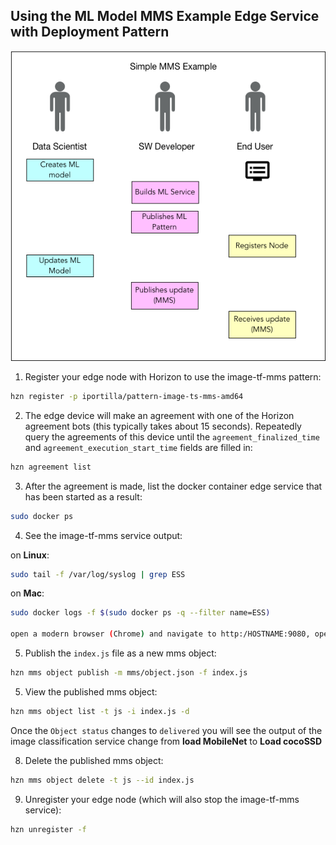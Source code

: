 ## <a id=using-image-mms-pattern></a> Using the ML Model MMS Example Edge Service with Deployment Pattern

![MMS Example workflow](MMSExample.png)

1. Register your edge node with Horizon to use the image-tf-mms pattern:

```bash
hzn register -p iportilla/pattern-image-ts-mms-amd64
```

2. The edge device will make an agreement with one of the Horizon agreement bots (this typically takes about 15 seconds). Repeatedly query the agreements of this device until the `agreement_finalized_time` and `agreement_execution_start_time` fields are filled in:

```bash
hzn agreement list
```

3. After the agreement is made, list the docker container edge service that has been started as a result:

``` bash
sudo docker ps
```

4. See the image-tf-mms service output:

  on **Linux**:

  ```bash
  sudo tail -f /var/log/syslog | grep ESS
  ```

  on **Mac**:

  ```bash
  sudo docker logs -f $(sudo docker ps -q --filter name=ESS)

  open a modern browser (Chrome) and navigate to http:/HOSTNAME:9080, open Developer tools and watch the Web Console (HOSTNAME or IP or your node)
  ```

5. Publish the `index.js` file as a new mms object:
```bash
hzn mms object publish -m mms/object.json -f index.js
```

5. View the published mms object:
```bash
hzn mms object list -t js -i index.js -d
```

Once the `Object status` changes to `delivered` you will see the output of the image classification service change
from **load MobileNet**
to **Load cocoSSD**

8. Delete the published mms object:
```bash
hzn mms object delete -t js --id index.js
```

9. Unregister your edge node (which will also stop the image-tf-mms service):

```bash
hzn unregister -f
```
